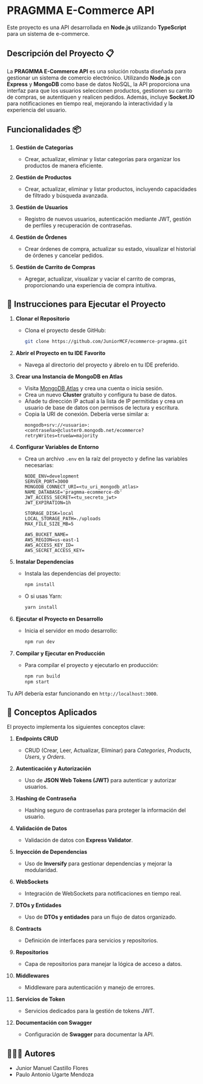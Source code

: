 # PRAGMMA E-Commerce API

Este proyecto es una API desarrollada en **Node.js** utilizando **TypeScript** para un sistema de e-commerce.

## Descripción del Proyecto 📋

La **PRAGMMA E-Commerce API** es una solución robusta diseñada para gestionar un sistema de comercio electrónico. Utilizando **Node.js** con **Express** y **MongoDB** como base de datos NoSQL, la API proporciona una interfaz para que los usuarios seleccionen productos, gestionen su carrito de compras, se autentiquen y realicen pedidos. Además, incluye **Socket.IO** para notificaciones en tiempo real, mejorando la interactividad y la experiencia del usuario.

## Funcionalidades 📦

1. **Gestión de Categorías**
   - Crear, actualizar, eliminar y listar categorías para organizar los productos de manera eficiente.

2. **Gestión de Productos**
   - Crear, actualizar, eliminar y listar productos, incluyendo capacidades de filtrado y búsqueda avanzada.

3. **Gestión de Usuarios**
   - Registro de nuevos usuarios, autenticación mediante JWT, gestión de perfiles y recuperación de contraseñas.

4. **Gestión de Órdenes**
   - Crear órdenes de compra, actualizar su estado, visualizar el historial de órdenes y cancelar pedidos.

5. **Gestión de Carrito de Compras**
   - Agregar, actualizar, visualizar y vaciar el carrito de compras, proporcionando una experiencia de compra intuitiva.

## 🚀 Instrucciones para Ejecutar el Proyecto

1. **Clonar el Repositorio**
   - Clona el proyecto desde GitHub:
     ```bash
     git clone https://github.com/JuniorMCF/ecommerce-pragmma.git
     ```

2. **Abrir el Proyecto en tu IDE Favorito**
   - Navega al directorio del proyecto y ábrelo en tu IDE preferido.

3. **Crear una Instancia de MongoDB en Atlas**
   - Visita [MongoDB Atlas](https://www.mongodb.com/cloud/atlas) y crea una cuenta o inicia sesión.
   - Crea un nuevo **Cluster** gratuito y configura tu base de datos.
   - Añade tu dirección IP actual a la lista de IP permitidas y crea un usuario de base de datos con permisos de lectura y escritura.
   - Copia la URI de conexión. Debería verse similar a:
     ```
     mongodb+srv://<usuario>:<contraseña>@cluster0.mongodb.net/ecommerce?retryWrites=true&w=majority
     ```

4. **Configurar Variables de Entorno**
   - Crea un archivo `.env` en la raíz del proyecto y define las variables necesarias:
     ```env
     NODE_ENV=development
     SERVER_PORT=3000
     MONGODB_CONNECT_URI=<tu_uri_mongodb_atlas>
     NAME_DATABASE='pragmma-ecommerce-db'
     JWT_ACCESS_SECRET=<tu_secreto_jwt>
     JWT_EXPIRATION=1h

     STORAGE_DISK=local
     LOCAL_STORAGE_PATH=./uploads
     MAX_FILE_SIZE_MB=5

     AWS_BUCKET_NAME=
     AWS_REGION=us-east-1
     AWS_ACCESS_KEY_ID=
     AWS_SECRET_ACCESS_KEY=
     ```

5. **Instalar Dependencias**
   - Instala las dependencias del proyecto:
     ```bash
     npm install
     ```
   - O si usas Yarn:
     ```bash
     yarn install
     ```

6. **Ejecutar el Proyecto en Desarrollo**
   - Inicia el servidor en modo desarrollo:
     ```bash
     npm run dev
     ```

7. **Compilar y Ejecutar en Producción**
   - Para compilar el proyecto y ejecutarlo en producción:
     ```bash
     npm run build
     npm start
     ```

Tu API debería estar funcionando en `http://localhost:3000`.

## 📘 Conceptos Aplicados

El proyecto implementa los siguientes conceptos clave:

1. **Endpoints CRUD**
   - CRUD (Crear, Leer, Actualizar, Eliminar) para *Categories*, *Products*, *Users*, y *Orders*.

2. **Autenticación y Autorización**
   - Uso de **JSON Web Tokens (JWT)** para autenticar y autorizar usuarios.

3. **Hashing de Contraseña**
   - Hashing seguro de contraseñas para proteger la información del usuario.

4. **Validación de Datos**
   - Validación de datos con **Express Validator**.

5. **Inyección de Dependencias**
   - Uso de **Inversify** para gestionar dependencias y mejorar la modularidad.

6. **WebSockets**
   - Integración de WebSockets para notificaciones en tiempo real.

7. **DTOs y Entidades**
   - Uso de **DTOs y entidades** para un flujo de datos organizado.

8. **Contracts**
   - Definición de interfaces para servicios y repositorios.

9. **Repositorios**
   - Capa de repositorios para manejar la lógica de acceso a datos.

10. **Middlewares**
    - Middleware para autenticación y manejo de errores.

11. **Servicios de Token**
    - Servicios dedicados para la gestión de tokens JWT.

12. **Documentación con Swagger**
    - Configuración de **Swagger** para documentar la API.

## 👩🏻‍💻 Autores

- Junior Manuel Castillo Flores
- Paulo Antonio Ugarte Mendoza
